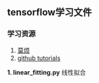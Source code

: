 ## tensorflow学习文件

### 学习资源
1. [莫烦](https://morvanzhou.github.io/tutorials/machine-learning/tensorflow/)
2. [github tutorials](https://github.com/tensorflow/tensorflow/tree/e1e5f305e5359fd50340ea76ea2f737f6e87a0d7/tensorflow/examples/tutorials)

**1. linear_fitting.py**
线性拟合
